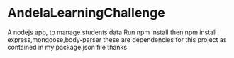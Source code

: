 # AndelaLearningChallenge
A nodejs app, to manage students data
Run npm install then npm install express,mongoose,body-parser these are dependencies for this project as contained in my package.json file thanks
